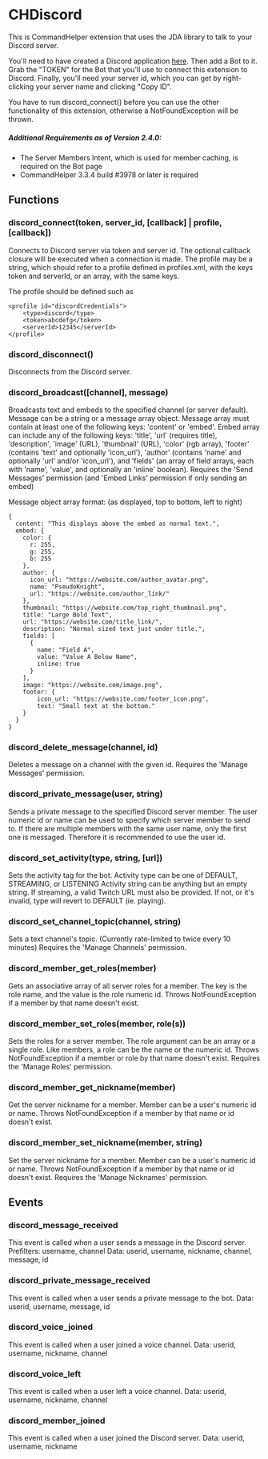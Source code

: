 # CHDiscord

This is CommandHelper extension that uses the JDA library to talk to your Discord server.

You'll need to have created a Discord application [here](https://discordapp.com/developers/applications/me).
Then add a Bot to it. Grab the "TOKEN" for the Bot that you'll use to connect this extension to Discord.
Finally, you'll need your server id, which you can get by right-clicking your server name and clicking "Copy ID".

You have to run discord_connect() before you can use the other functionality of this extension, otherwise a
NotFoundException will be thrown.

##### Additional Requirements as of Version 2.4.0:
- The Server Members Intent, which is used for member caching, is required on the Bot page
- CommandHelper 3.3.4 build #3978 or later is required

## Functions

### discord_connect(token, server_id, [callback] | profile, [callback])
Connects to Discord server via token and server id.
The optional callback closure will be executed when a connection is made.
The profile may be a string, which should refer to a profile defined in profiles.xml,
with the keys token and serverId, or an array, with the same keys.

The profile should be defined such as

    <profile id="discordCredentials">
        <type>discord</type>
        <token>abcdefg</token>
        <serverId>12345</serverId>
    </profile>

### discord_disconnect()
Disconnects from the Discord server.

### discord_broadcast([channel], message)
Broadcasts text and embeds to the specified channel (or server default).
Message can be a string or a message array object.
Message array must contain at least one of the following keys: 'content' or 'embed'.
Embed array can include any of the following keys: 'title', 'url' (requires title), 'description',
'image' (URL), 'thumbnail' (URL), 'color' (rgb array), 'footer' (contains 'text' and optionally 'icon_url'),
'author' (contains 'name' and optionally 'url' and/or 'icon_url'), and 'fields'
(an array of field arrays, each with 'name', 'value', and optionally an 'inline' boolean).
Requires the 'Send Messages' permission (and 'Embed Links' permission if only sending an embed)

Message object array format: (as displayed, top to bottom, left to right)
```
{
  content: "This displays above the embed as normal text.",
  embed: {
    color: {
      r: 255,
      g: 255,
      b: 255
    },
    author: {
      icon_url: "https://website.com/author_avatar.png",
      name: "PseudoKnight",
      url: "https://website.com/author_link/"
    },
    thumbnail: "https://website.com/top_right_thumbnail.png",
    title: "Large Bold Text",
    url: "https://website.com/title_link/",
    description: "Normal sized text just under title.",
    fields: [
      {
        name: "Field A",
        value: "Value A Below Name",
        inline: true
      }
    ],
    image: "https://website.com/image.png",
    footer: {
        icon_url: "https://website.com/footer_icon.png",
        text: "Small text at the bottom."
    }
  }
}
```

### discord_delete_message(channel, id)
Deletes a message on a channel with the given id.
Requires the 'Manage Messages' permission.

### discord_private_message(user, string)
Sends a private message to the specified Discord server member.
The user numeric id or name can be used to specify which server member to send to.
If there are multiple members with the same user name, only the first one is messaged.
Therefore it is recommended to use the user id.

### discord_set_activity(type, string, [url])
Sets the activity tag for the bot.
Activity type can be one of DEFAULT, STREAMING, or LISTENING
Activity string can be anything but an empty string.
If streaming, a valid Twitch URL must also be provided.
If not, or it's invalid, type will revert to DEFAULT (ie. playing).

### discord_set_channel_topic(channel, string)
Sets a text channel's topic. (Currently rate-limited to twice every 10 minutes)
Requires the 'Manage Channels' permission.

### discord_member_get_roles(member)
Gets an associative array of all server roles for a member.
The key is the role name, and the value is the role numeric id.
Throws NotFoundException if a member by that name doesn't exist.

### discord_member_set_roles(member, role(s))
Sets the roles for a server member.
The role argument can be an array or a single role.
Like members, a role can be the name or the numeric id.
Throws NotFoundException if a member or role by that name doesn't exist.
Requires the 'Manage Roles' permission.

### discord_member_get_nickname(member)
Get the server nickname for a member.
Member can be a user's numeric id or name.
Throws NotFoundException if a member by that name or id doesn't exist.

### discord_member_set_nickname(member, string)
Set the server nickname for a member.
Member can be a user's numeric id or name.
Throws NotFoundException if a member by that name or id doesn't exist.
Requires the 'Manage Nicknames' permission.

## Events

### discord_message_received
This event is called when a user sends a message in the Discord server.
Prefilters: username, channel
Data: userid, username, nickname, channel, message, id

### discord_private_message_received
This event is called when a user sends a private message to the bot.
Data: userid, username, message, id

### discord_voice_joined
This event is called when a user joined a voice channel.
Data: userid, username, nickname, channel

### discord_voice_left
This event is called when a user left a voice channel.
Data: userid, username, nickname, channel

### discord_member_joined
This event is called when a user joined the Discord server.
Data: userid, username, nickname
